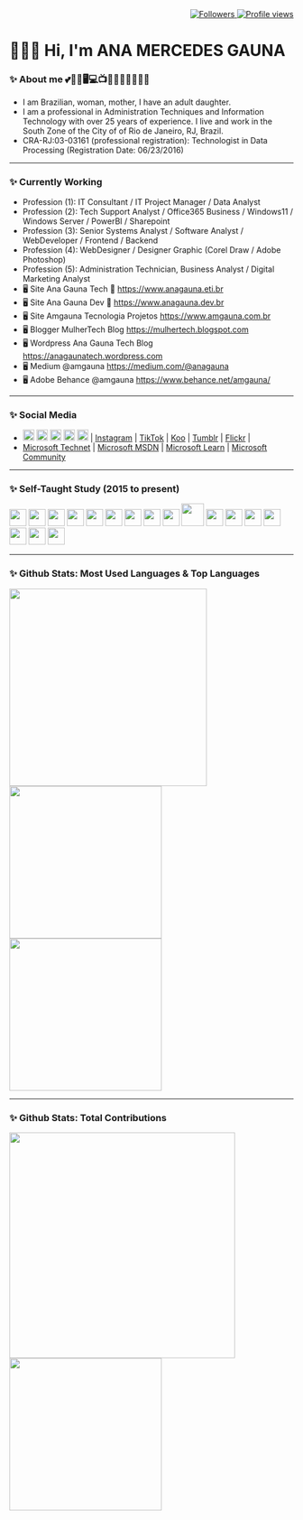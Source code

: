 <div align="right">   
<a href="https://github.com/amgauna/">
<img src="https://img.shields.io/github/followers/amgauna?label=follow&style=social&link=https://www.github.com/amgauna/" 
 title="Follow me" alt="Followers" /> 
</a> 
<a href="https://github.com/amgauna">
<img src="https://komarev.com/ghpvc/?username=amgauna&label=Profile%20views&color=0e75b6&style=flat-square&color=yellow&link=https://www.github.com/amgauna/" title="Profile views" alt="Profile views" /> 
</a>
</div>

# 👩🏻‍💻 Hi, I'm ANA MERCEDES GAUNA
	
### ✨ About me 💕🐶😺🖥️💻📺🎦🎸🍔🍕🌭🧁🍰
* I am Brazilian, woman, mother, I have an adult daughter.
* I am a professional in Administration Techniques and Information Technology with over 25 years of experience. I live and work in the South Zone of the City of of Rio de Janeiro, RJ, Brazil.
* CRA-RJ:03-03161 (professional registration): Technologist in Data Processing (Registration Date: 06/23/2016)

---
### ✨ Currently Working
* Profession (1): IT Consultant / IT Project Manager / Data Analyst
* Profession (2): Tech Support Analyst / Office365 Business / Windows11 / Windows Server / PowerBI / Sharepoint
* Profession (3): Senior Systems Analyst / Software Analyst / WebDeveloper / Frontend / Backend 
* Profession (4): WebDesigner / Designer Graphic (Corel Draw / Adobe Photoshop)
* Profession (5): Administration Technician, Business Analyst / Digital Marketing Analyst
* 🖥️ Site Ana Gauna Tech 📧 https://www.anagauna.eti.br
* 🖥️ Site Ana Gauna Dev 📧 https://www.anagauna.dev.br 
* 🖥️ Site Amgauna Tecnologia Projetos https://www.amgauna.com.br
* 🖥️ Blogger MulherTech Blog https://mulhertech.blogspot.com
* 🖥️ Wordpress Ana Gauna Tech Blog https://anagaunatech.wordpress.com
* 🖥️ Medium @amgauna https://medium.com/@anagauna
* 🖥️ Adobe Behance @amgauna https://www.behance.net/amgauna/

---
### ✨ Social Media
* <a href="https://github.com/amgauna/">
  <img src="https://cdn.jsdelivr.net/gh/devicons/devicon/icons/github/github-original.svg" width="20" height="auto" /></a> 
  <a href="https://www.behance.net/amgauna/">
  <img src="https://cdn.jsdelivr.net/gh/devicons/devicon/icons/behance/behance-original.svg" width="20" height="auto" /></a> 
  <a href="https://www.linkedin.com/in/amgauna/">
  <img src="https://cdn.jsdelivr.net/gh/devicons/devicon/icons/linkedin/linkedin-original.svg" width="20" height="auto" /></a>  
  <a href="https://twitter.com/amgauna/">
  <img src="https://cdn.jsdelivr.net/gh/devicons/devicon/icons/twitter/twitter-original.svg" width="20" height="auto" /></a> 
  <a href="https://www.facebook.com/anagaunatech/">
  <img src="https://cdn.jsdelivr.net/gh/devicons/devicon/icons/facebook/facebook-original.svg" width="20" height="auto" /></a> | 
  <a href="https://www.instagram.com/amgauna/">Instagram</a> |
  <a href="https://www.tiktok.com/@anamgauna">TikTok</a> | 
  <a href="https://www.kooapp.com/profile/amgauna/">Koo</a> |
  <a href="https://www.tumblr.com/amgauna/">Tumblr</a> | 
  <a href="https://www.flickr.com/photos/amgauna/">Flickr</a> | 
* [Microsoft Technet](https://social.technet.microsoft.com/profile/amgauna/) | [Microsoft MSDN](https://social.msdn.microsoft.com/profile/amgauna/) | [Microsoft Learn](https://learn.microsoft.com/en-us/users/amgauna/) | [Microsoft Community](https://answers.microsoft.com/pt-br/profile/54fbbb44-9dc0-44a4-90ec-bc55b88a9711/)
  
---
### ✨ Self-Taught Study (2015 to present)
<div style="display: inline_block">
<img src="https://cdn.jsdelivr.net/gh/devicons/devicon/icons/vscode/vscode-original.svg" width="30" height="auto" /> 
<img src="https://cdn.jsdelivr.net/gh/devicons/devicon/icons/html5/html5-original-wordmark.svg" width="30" height="auto" />
<img src="https://cdn.jsdelivr.net/gh/devicons/devicon/icons/css3/css3-original-wordmark.svg" width="30" height="auto" />
<img src="https://cdn.jsdelivr.net/gh/devicons/devicon/icons/javascript/javascript-original.svg" width="30" height="auto" /> 
<img src="https://cdn.jsdelivr.net/gh/devicons/devicon/icons/jquery/jquery-original.svg" width="30" height="auto" /> 
<img src="https://cdn.jsdelivr.net/gh/devicons/devicon/icons/nodejs/nodejs-original.svg" width="30" height="auto" />
<img src="https://cdn.jsdelivr.net/gh/devicons/devicon/icons/react/react-original.svg" width="30" height="auto" />  
<img src="https://cdn.jsdelivr.net/gh/devicons/devicon/icons/angularjs/angularjs-original.svg" width="30" height="auto" />  
<img src="https://cdn.jsdelivr.net/gh/devicons/devicon/icons/vuejs/vuejs-original.svg" width="30" height="auto" /> 
<img src="https://cdn.jsdelivr.net/gh/devicons/devicon/icons/php/php-original.svg" width="40" height="auto" />
<img src="https://cdn.jsdelivr.net/gh/devicons/devicon/icons/typescript/typescript-original.svg" width="30" height="auto" />  
<img src="https://cdn.jsdelivr.net/gh/devicons/devicon/icons/mysql/mysql-original.svg" width="30" height="auto" />
<img src="https://cdn.jsdelivr.net/gh/devicons/devicon/icons/java/java-original.svg" width="30" height="auto" />
<img src="https://cdn.jsdelivr.net/gh/devicons/devicon/icons/python/python-original.svg"  width="30" height="auto" />	
<img src="https://cdn.jsdelivr.net/gh/devicons/devicon/icons/c/c-original.svg" width="30" height="auto" />  	
<img src="https://cdn.jsdelivr.net/gh/devicons/devicon/icons/cplusplus/cplusplus-original.svg" width="30" height="auto" />
<img src="https://cdn.jsdelivr.net/gh/devicons/devicon/icons/csharp/csharp-original.svg" width="30" height="auto" />  
</div>

---
### ✨ Github Stats: Most Used Languages & Top Languages

<div class="top-left"> 
<a href="https://github.com/amgauna/github-readme-stats" />
<img width="350" height="auto" align="left" src="https://github-readme-stats.vercel.app/api/top-langs?username=amgauna&layout=compact&langs_count=30&card_width=350" /> </a>
</div>

<div class="top-right">
<a href="https://github.com/amgauna/github-readme-stats" />
<img width="270" height="auto" align="top" src="https://github-profile-summary-cards.vercel.app/api/cards/repos-per-language?&langs_count=30&username=amgauna&theme=default" /> </a>
<a href="https://github.com/amgauna/github-readme-stats" />
<img width="270" height="auto" align="top" src="https://github-profile-summary-cards.vercel.app/api/cards/most-commit-language?&langs_count=30&username=amgauna&theme=default" /> </a>
</div> 
 
---
### ✨ Github Stats: Total Contributions

<div class="right"> 
<a href="https://github.com/amgauna/github-readme-stats" />
<img width="400" height="auto" align="center" src="https://github-readme-streak-stats.herokuapp.com/?user=amgauna&theme=default" /> </a>  
<a href="https://github.com/amgauna/github-readme-stats" />
<img width="270" height="auto" align="center" src="https://github-profile-summary-cards.vercel.app/api/cards/stats?&langs_count=30&username=amgauna&theme=default" /> </a>
</div>
